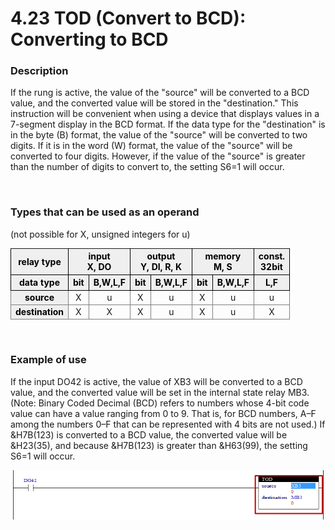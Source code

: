 ﻿# 4.23 TOD (Convert to BCD): Converting to BCD


### Description
If the rung is active, the value of the "source" will be converted to a BCD value, and the converted value will be stored in the "destination."
This instruction will be convenient when using a device that displays values ​​in a 7-segment display in the BCD format.
If the data type for the "destination" is in the byte (B) format, the value of the "source" will be converted to two digits. If it is in the word (W) format, the value of the "source" will be converted to four digits. However, if the value of the "source" is greater than the number of digits to convert to, the setting S6=1 will occur.

<br>

### Types that can be used as an operand
(not possible for X, unsigned integers for u)
<style type="text/css">
table  {border-collapse:collapse;}
th {background-color:#efefef; border-style:solid;border-width:1px;color:black;text-align:center;}
td {border-color:gray;border-style:solid;border-width:1px;text-align:center;}
.hd{background-color:#efefef;color:black;font-weight:bold;}
</style>

<table>
<thead>
  <tr>
    <th>relay type</th>
    <th colspan="2">input<br>X, DO</th>
    <th colspan="2">output<br>Y, DI, R, K</th>
    <th colspan="2">memory<br>M, S</th>
    <th>const.<br>32bit</th>
  </tr>
  <tr>
    <th>data type</th>
    <th>bit</th>
    <th>B,W,L,F</th>
    <th>bit</th>
    <th>B,W,L,F</th>
    <th>bit</th>
    <th>B,W,L,F</th>
    <th>L,F</th>
  </tr>
</thead>
<tbody>
  <tr>
    <td class='hd'>source</td>
    <td>X</td>
    <td>u</td>
    <td>X</td>
    <td>u</td>
    <td>X</td>
    <td>u</td>
    <td>u</td>
  </tr>
</tbody>
<tbody>
  <tr>
    <td class='hd'>destination</td>
    <td>X</td>
    <td>X</td>
    <td>X</td>
    <td>u</td>
    <td>X</td>
    <td>u</td>
    <td>X</td>
  </tr>
</tbody>
</table>

<br>

### Example of use

If the input DO42 is active, the value of XB3 will be converted to a BCD value, and the converted value will be set in the internal state relay MB3. 
(Note: Binary Coded Decimal (BCD) refers to numbers whose 4-bit code value can have a value ranging from 0 to 9. That is, for BCD numbers, A–F among the numbers 0–F that can be represented with 4 bits are not used.)
If &H7B(123) is converted to a BCD value, the converted value will be &H23(35), and because &H7B(123) is greater than &H63(99), the setting S6=1 will occur.


![](../_assets/tod.png)
